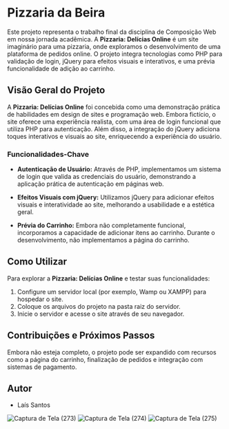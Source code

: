 # Pizzaria da Beira

Este projeto representa o trabalho final da disciplina de Composição Web em nossa jornada acadêmica. A **Pizzaria: Delícias Online** é um site imaginário para uma pizzaria, onde exploramos o desenvolvimento de uma plataforma de pedidos online. O projeto integra tecnologias como PHP para validação de login, jQuery para efeitos visuais e interativos, e uma prévia funcionalidade de adição ao carrinho.

## Visão Geral do Projeto

A **Pizzaria: Delícias Online** foi concebida como uma demonstração prática de habilidades em design de sites e programação web. Embora fictício, o site oferece uma experiência realista, com uma área de login funcional que utiliza PHP para autenticação. Além disso, a integração do jQuery adiciona toques interativos e visuais ao site, enriquecendo a experiência do usuário.

### Funcionalidades-Chave

- **Autenticação de Usuário:** Através de PHP, implementamos um sistema de login que valida as credenciais do usuário, demonstrando a aplicação prática de autenticação em páginas web.

- **Efeitos Visuais com jQuery:** Utilizamos jQuery para adicionar efeitos visuais e interatividade ao site, melhorando a usabilidade e a estética geral.

- **Prévia do Carrinho:** Embora não completamente funcional, incorporamos a capacidade de adicionar itens ao carrinho. Durante o desenvolvimento, não implementamos a página do carrinho.

## Como Utilizar

Para explorar a **Pizzaria: Delícias Online** e testar suas funcionalidades:

1. Configure um servidor local (por exemplo, Wamp ou XAMPP) para hospedar o site.
2. Coloque os arquivos do projeto na pasta raiz do servidor.
3. Inicie o servidor e acesse o site através de seu navegador.

## Contribuições e Próximos Passos

Embora não esteja completo, o projeto pode ser expandido com recursos como a página do carrinho, finalização de pedidos e integração com sistemas de pagamento.

## Autor

- Laís Santos

![Captura de Tela (273)](https://github.com/LaisDomingos/Pizzaria/assets/50579591/d8c3715b-8d13-4cc7-a754-77cf253198e9)
![Captura de Tela (274)](https://github.com/LaisDomingos/Pizzaria/assets/50579591/e2de9512-9d96-4439-be5e-f5a3580acddd)
![Captura de Tela (275)](https://github.com/LaisDomingos/Pizzaria/assets/50579591/f0f85638-a143-4f1c-b24d-bec6b22ade60)

